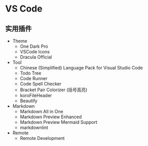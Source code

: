 # VS Code

## 实用插件

- Theme
  - One Dark Pro
  - VSCode Icons
  - Dracula Official
- Tool
  - Chinese (Simplified) Language Pack for Visual Studio Code
  - Todo Tree
  - Code Runner
  - Code Spell Checker
  - Bracket Pair Colorizer (括号高亮)
  - koroFileHeader
  - Beautify
- Markdown
  - Markdown All in One
  - Markdown Preview Enhanced
  - Markdown Preview Mermaid Support
  - markdownlint
- Remote
  - Remote Development
